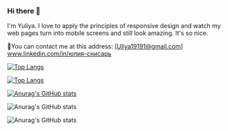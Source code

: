 ### Hi there 👋

I'm Yuliya.
I love to apply the principles of responsive design and watch my web pages turn into mobile screens and still look amazing. It's so nice.

📧You can contact me at this address: [Uliya19191@gmail.com]
www.linkedin.com/in/юлия-снисарь

[![Top Langs](https://github-readme-stats.vercel.app/api/top-langs/?username=anuraghazra)](https://github.com/UliyaSnisar/github-readme-stats)

[![Top Langs](https://github-readme-stats.vercel.app/api/top-langs/?username=anuraghazra&langs_count=8)](https://github.com/UliyaSnisar/github-readme-stats)

[![Anurag's GitHub stats](https://github-readme-stats.vercel.app/api?username=anuraghazra)](https://github.com/UliyaSnisar/github-readme-stats)

![Anurag's GitHub stats](https://github-readme-stats.vercel.app/api?username=UliyaSnisar&show_icons=true)

![Anurag's GitHub stats](https://github-readme-stats.vercel.app/api?username=UliyaSnisar&show_icons=true&theme=cobalt)
